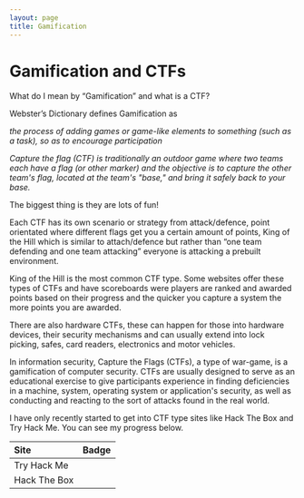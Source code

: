 ```yaml
---
layout: page
title: Gamification
---
```


# Gamification and CTFs

What do I mean by “Gamification” and what is a CTF?

Webster’s Dictionary defines Gamification as

_the process of adding games or game-like elements to something (such as a task), so as to encourage participation_

_Capture the flag (CTF) is traditionally an outdoor game where two teams each have a flag (or other marker) and the objective is to capture the other team's flag, located at the team's "base," and bring it safely back to your base._


The biggest thing is they are lots of fun!

Each CTF has its own scenario or strategy from attack/defence, point orientated where different flags get you a certain amount of points, King of the Hill which is similar to attach/defence but rather than “one team defending and one team attacking” everyone is attacking a prebuilt environment.

King of the Hill is the most common CTF type. Some websites offer these types of CTFs and have scoreboards were players are ranked and awarded points based on their progress and the quicker you capture a system the more points you are awarded.

There are also hardware CTFs, these can happen for those into hardware devices, their security mechanisms and can usually extend into lock picking, safes, card readers, electronics and motor vehicles.


In information security, Capture the Flags (CTFs), a type of war-game, is a gamification of computer security. CTFs are usually designed to serve as an educational exercise to give participants experience in finding deficiencies in a machine, system, operating system or application's security, as well as conducting and reacting to the sort of attacks found in the real world.

I have only recently started to get into CTF type sites like Hack The Box and Try Hack Me. You can see my progress below.

| Site | Badge |
| :----- | :-------: |
| Try Hack Me | <script src="https://tryhackme.com/badge/36802"></script> |
| Hack The Box | <script src="https://www.hackthebox.eu/badge/75978"></script> |
